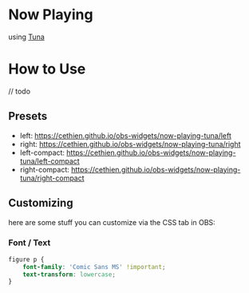 # Now Playing

using [Tuna](https://obsproject.com/forum/resources/tuna.843/)

# How to Use

// todo

## Presets

- left:
https://cethien.github.io/obs-widgets/now-playing-tuna/left
- right:
https://cethien.github.io/obs-widgets/now-playing-tuna/right
- left-compact:
https://cethien.github.io/obs-widgets/now-playing-tuna/left-compact
- right-compact:
https://cethien.github.io/obs-widgets/now-playing-tuna/right-compact

## Customizing

here are some stuff you can customize via the CSS tab in OBS:

### Font / Text

```css
figure p {
	font-family: 'Comic Sans MS' !important;
	text-transform: lowercase;
}
```
